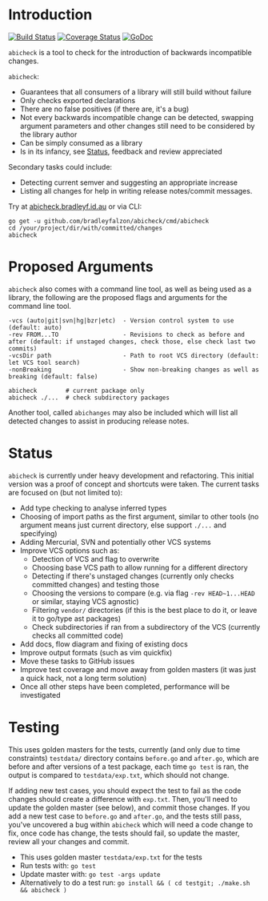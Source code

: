 # Introduction

[![Build Status](https://travis-ci.org/bradleyfalzon/abicheck.svg?branch=master)](https://travis-ci.org/bradleyfalzon/abicheck) [![Coverage Status](https://coveralls.io/repos/github/bradleyfalzon/abicheck/badge.svg?branch=master)](https://coveralls.io/github/bradleyfalzon/abicheck?branch=master) [![GoDoc](https://godoc.org/github.com/bradleyfalzon/abicheck?status.svg)](https://godoc.org/github.com/bradleyfalzon/abicheck)

`abicheck` is a tool to check for the introduction of backwards incompatible changes.

`abicheck`:
- Guarantees that all consumers of a library will still build without failure
- Only checks exported declarations
- There are no false positives (if there are, it's a bug)
- Not every backwards incompatible change can be detected, swapping argument parameters and other changes still need to
    be considered by the library author
- Can be simply consumed as a library
- Is in its infancy, see [Status](#status), feedback and review appreciated

Secondary tasks could include:
- Detecting current semver and suggesting an appropriate increase
- Listing all changes for help in writing release notes/commit messages.

Try at [abicheck.bradleyf.id.au](https://abicheck.bradleyf.id.au/) or via CLI:

```
go get -u github.com/bradleyfalzon/abicheck/cmd/abicheck
cd /your/project/dir/with/committed/changes
abicheck
```

# Proposed Arguments

`abicheck` also comes with a command line tool, as well as being used as a library, the following are the proposed flags
and arguments for the command line tool.

```
-vcs (auto|git|svn|hg|bzr|etc)  - Version control system to use (default: auto)
-rev FROM...TO                  - Revisions to check as before and after (default: if unstaged changes, check those, else check last two commits)
-vcsDir path                    - Path to root VCS directory (default: let VCS tool search)
-nonBreaking                    - Show non-breaking changes as well as breaking (default: false)

abicheck        # current package only
abicheck ./...  # check subdirectory packages
```

Another tool, called `abichanges` may also be included which will list all detected changes to assist in producing
release notes.

# Status

`abicheck` is currently under heavy development and refactoring. This initial version was a proof of concept and shortcuts were taken. The current tasks are focused on (but not limited to):

- Add type checking to analyse inferred types
- Choosing of import paths as the first argument, similar to other tools (no argument means just current directory, else
    support `./...` and specifying)
- Adding Mercurial, SVN and potentially other VCS systems
- Improve VCS options such as:
    - Detection of VCS and flag to overwrite
    - Choosing base VCS path to allow running for a different directory
    - Detecting if there's unstaged changes (currently only checks committed changes) and testing those
    - Choosing the versions to compare (e.g. via flag `-rev HEAD~1...HEAD` or similar, staying VCS agnostic)
    - Filtering `vendor/` directories (if this is the best place to do it, or leave it to go/type ast packages)
    - Check subdirectories if ran from a subdirectory of the VCS (currently checks all committed code)
- Add docs, flow diagram and fixing of existing docs
- Improve output formats (such as vim quickfix)
- Move these tasks to GitHub issues
- Improve test coverage and move away from golden masters (it was just a quick hack, not a long term solution)
- Once all other steps have been completed, performance will be investigated

# Testing

This uses golden masters for the tests, currently (and only due to time constraints) `testdata/` directory contains `before.go`
and `after.go`, which are before and after versions of a test package, each time `go test` is ran, the output is compared to
`testdata/exp.txt`, which should not change.

If adding new test cases, you should expect the test to fail as the code changes should create a difference with `exp.txt`.
Then, you'll need to update the golden master (see below), and commit those changes. If you add a new test case to `before.go` and
`after.go`, and the tests still pass, you've uncovered a bug within `abicheck` which will need a code change to fix, once
code has change, the tests should fail, so update the master, review all your changes and commit.

- This uses golden master `testdata/exp.txt` for the tests
- Run tests with: `go test`
- Update master with: `go test -args update`
- Alternatively to do a test run: `go install && ( cd testgit; ./make.sh && abicheck )`
